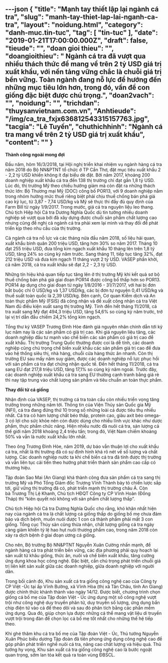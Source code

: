 ---json
{
    "title": "Mạnh tay thiết lập lại ngành cá tra",
    "slug": "manh-tay-thiet-lap-lai-nganh-ca-tra",
    "layout": "noidung.html",
    "category": "danh-muc.tin-tuc",
    "tag": [
        "tin-tuc"
    ],
    "date": "2019-01-21T17:00:00.000Z",
    "draft": false,
    "tieude": "",
    "doan gioi thieu": "",
    "doangioithieu": " Ngành cá tra đã vượt qua nhiều thách thức để mang về trên 2 tỷ USD giá trị xuất khẩu, với nền tảng vững chắc là chuỗi giá trị bền vững. Toàn ngành đang nỗ lực để hướng đến những mục tiêu lớn hơn, trong đó, vấn đề con giống đặc biệt được chú trọng.",
    "doan2vach": "",
    "noidung": "",
    "trichdan": "thuysanvietnam.com.vn",
    "Anhtieude": "/img/ca_tra_fxjx636812543315157763.jpg",
    "tacgia": "Lê Tuyến",
    "chuthichhinh": "Ngành cá tra mang về trên 2 tỷ USD giá trị xuất khẩu",
    "__content__": ""
}
---
<p><strong>Th&agrave;nh c&ocirc;ng ngo&agrave;i mong đợi</strong></p>

<p>Đầu năm, h&ocirc;m 16/3/2018, tại Hội nghị triển khai nhiệm vụ ng&agrave;nh h&agrave;ng c&aacute; tra năm 2018 do Bộ NN&amp;PTNT tổ chức ở TP Cần Thơ, đặt mục ti&ecirc;u xuất khẩu 2 - 2,2 tỷ USD khiến kh&ocirc;ng &iacute;t đại biểu d&egrave; đặt. Bởi năm 2017, khoảng 200 doanh nghiệp xuất khẩu c&aacute; tra đến 138 thị trường chỉ đạt gần 1,8 tỷ USD. L&uacute;c đ&oacute;, thị trường Mỹ theo chiều hướng giảm m&agrave; c&ograve;n đặt ra những th&aacute;ch thức lớn: Bộ Thương mại Mỹ (DOC) c&ocirc;ng bố POR13, với 9 doanh nghiệp nằm trong nh&oacute;m hưởng mức thuế ri&ecirc;ng biệt phải chịu thuế chống b&aacute;n ph&aacute; gi&aacute; cao kỷ lục, từ 3,87 - 7,74 USD/kg v&agrave; Mỹ sẽ thực thi đầy đủ quy định của Farm Bill từ ng&agrave;y 1/9/2017. Trong mước, gi&aacute; c&aacute; tra nguy&ecirc;n liệu leo thang. Chủ tịch Hiệp hội C&aacute; tra Dương Nghĩa Quốc d&ugrave; tin tưởng nhiều doanh nghiệp sẽ vượt qua bởi đ&atilde; x&acirc;y dựng được chuỗi sản phẩm chất lượng cao nhưng cũng đề nghị cả ng&agrave;nh c&aacute; tra phải xem lại m&igrave;nh v&agrave; thay đổi để ph&aacute;t triển kịp theo nhu cầu của thị trường.</p>

<p>Cả ng&agrave;nh c&aacute; tra nỗ lực v&agrave; c&aacute;c th&aacute;ng nửa đầu năm 2018, số liệu hải quan, xuất khẩu b&igrave;nh qu&acirc;n 200 triệu USD, tăng hơn 30% so năm 2017. Th&aacute;ng 10 đạt 255 triệu USD, đưa tổng kim ngạch xuất khẩu 10 th&aacute;ng l&ecirc;n tr&ecirc;n 1,8 tỷ USD, tăng 24% so c&ugrave;ng kỳ năm trước. Sang th&aacute;ng 11, tiếp tục tăng 32%, đạt 212 triệu USD v&agrave; đưa kim ngạch 11 th&aacute;ng vượt 2 tỷ USD. VASEP phấn khởi, cả năm 2018, c&aacute; tra xuất khẩu sẽ đạt 2,2 - 2,3 tỷ USD.</p>

<p>Những t&iacute;n hiệu khả quan tiếp tục tăng l&ecirc;n ở thị trường Mỹ khi kết quả sơ bộ thuế chống b&aacute;n ph&aacute; gi&aacute; giai đoạn POR14 được c&ocirc;ng bố thấp hơn so POR13. POR14 &aacute;p dụng cho giai đoạn từ ng&agrave;y 1/8/2016 - 31/7/2017, với hai bị đơn bắt buộc chỉ 0 USD/kg v&agrave; 1,37 USD/kg, c&aacute;c bị đơn tự nguyện 0,41 USD/kg v&agrave; thuế suất to&agrave;n quốc l&agrave; 2,39 USD/kg. B&ecirc;n cạnh, Cơ quan Kiểm dịch v&agrave; An to&agrave;n thực phẩm Mỹ (FSIS) đ&atilde; c&ocirc;ng nhận v&agrave; đề xuất c&ocirc;ng nhận c&aacute; tra Việt Nam đủ điều kiện xuất sang thị trường Mỹ. T&iacute;nh đến hết th&aacute;ng 11/2018, c&aacute; tra xuất sang Mỹ đạt 494,3 triệu USD, tăng 54,6% so c&ugrave;ng kỳ năm trước, trở lại vị tr&iacute; dẫn đầu chiếm 24,2% tổng kim ngạch.&nbsp;</p>

<p>Tổng thư k&yacute; VASEP Trương Đ&igrave;nh H&ograve;e đ&aacute;nh gi&aacute; nguy&ecirc;n nh&acirc;n ch&iacute;nh dẫn tới kỷ lục năm nay l&agrave; c&aacute;c sản phẩm c&oacute; gi&aacute; trị cao. Khi gi&aacute; nguy&ecirc;n liệu tăng, c&aacute;c doanh nghiệp đầu tư mạnh v&agrave;o chế biến c&aacute;c sản phẩm c&oacute; gi&aacute; trị cao để xuất khẩu. Thị trường Trung Quốc thường được coi l&agrave; dễ t&iacute;nh, c&aacute;c doanh nghiệp cũng ch&uacute; trọng chế biến xuất khẩu c&aacute;c sản phẩm gi&aacute; trị cao để đưa v&agrave;o hệ thống si&ecirc;u thị, nh&agrave; h&agrave;ng, chuỗi cửa h&agrave;ng thức ăn nhanh. C&ograve;n thị trường EU sau mấy năm suy giảm, được c&aacute;c doanh nghiệp nỗ lực phục hồi với sản phẩm c&aacute; tra đạt chứng nhận quốc tế. Đến hết th&aacute;ng 11/2018, c&aacute; tra sang EU đạt 217,8 triệu USD, tăng 17,1% so c&ugrave;ng kỳ năm ngo&aacute;i. Trước đ&acirc;y, c&aacute;c doanh nghiệp xuất khẩu c&aacute; tra sang EU thường cạnh tranh bằng gi&aacute; rẻ th&igrave; nay tập trung v&agrave;o chất lượng sản phẩm v&agrave; ti&ecirc;u chuẩn an to&agrave;n thực phẩm.</p>

<p><strong>Thay đổi từ c&aacute; giống</strong></p>

<p>Nhận định của VASEP, thị trường c&aacute; tra to&agrave;n cầu c&ograve;n nhiều triển vọng tăng trưởng trong những năm tới. Th&ocirc;ng tin của Viện Thủy sản Quốc gia Mỹ (NFI), c&aacute; tra đang đứng thứ 10 trong số những lo&agrave;i c&aacute; được ti&ecirc;u thụ nhiều nhất. C&aacute; tra c&oacute; h&agrave;m lượng chất b&eacute;o thấp, protein cao, gi&agrave;u axit b&eacute;o omega-3 c&oacute; lợi cho sức khỏe n&ecirc;n c&ograve;n được d&ugrave;ng cho nhiều lĩnh vực kh&aacute;c như dược phẩm, thực phẩm chức năng. Hiện nhiều nước đ&atilde; nu&ocirc;i c&aacute; tra, sản lượng cả thế giới năm 2018 khoảng 2,4 triệu tấn; trong đ&oacute;, Việt Nam chiếm khoảng 50% v&agrave; vẫn l&agrave; nước xuất khẩu lớn nhất.</p>

<p>Theo &ocirc;ng Trương Đ&igrave;nh H&ograve;e, năm 2019, dự b&aacute;o vẫn thuận lợi cho xuất khẩu c&aacute; tra, nhất l&agrave; thị trường đ&atilde; c&oacute; sự định h&igrave;nh kh&aacute; r&otilde; n&eacute;t về số lượng v&agrave; chất lượng. C&aacute;c doanh nghiệp nước ta khi chế biến c&aacute; tra đ&atilde; t&iacute;nh được thị trường v&agrave; vẫn li&ecirc;n tục cải tiến theo hướng ph&aacute;t triển th&agrave;nh sản phẩm cao cấp c&oacute; thương hiệu.</p>

<p>Tập đo&agrave;n Sao Mai (An Giang) kh&aacute; th&agrave;nh c&ocirc;ng đưa sản phẩm c&aacute; tra sang thị trường Mỹ v&agrave; Ph&oacute; Tổng Gi&aacute;m đốc Trương Vĩnh Th&agrave;nh b&agrave;y tỏ chiến lược sắp tới, giữ vững thị trường đ&atilde; c&oacute;, ph&aacute;t triển mạnh thị trường ch&acirc;u &Aacute;. C&ograve;n b&agrave;&nbsp;Trương Thị Lệ Khanh,&nbsp;Chủ tịch HĐQT C&ocirc;ng ty CP Vĩnh Ho&agrave;n (Đồng Th&aacute;p) th&igrave; &ldquo;ki&ecirc;n quyết n&oacute;i kh&ocirc;ng với sản phẩm chất lượng thấp&rdquo;.</p>

<p>Chủ tịch Hiệp hội C&aacute; tra Dương Nghĩa Quốc cho rằng, kh&oacute; khăn nhất hiện nay của ng&agrave;nh c&aacute; tra l&agrave; chất lượng c&aacute; giống thấp do giống bố mẹ chưa đảm bảo v&agrave; dịch bệnh, muốn nu&ocirc;i được 1 con c&aacute; th&agrave;nh phẩm phải mất 3 con giống. Tổng cục Thủy sản cũng thừa nhận, chất lượng giống c&aacute; tra ng&agrave;y c&agrave;ng giảm khiến tỷ lệ hao hụt nu&ocirc;i thương phẩm cao, trong năm 2018 c&ograve;n xảy ra dịch bệnh ở giai đoạn ương c&aacute; giống.</p>

<p>Cho n&ecirc;n, Bộ trưởng Bộ NN&amp;PTNT Nguyễn Xu&acirc;n Cường nhấn mạnh, để ng&agrave;nh h&agrave;ng c&aacute; tra ph&aacute;t triển bền vững, c&aacute;c địa phương phải quy hoạch lại sản xuất từ kh&acirc;u giống, thức ăn, nu&ocirc;i v&agrave; chế biến xuất khẩu, tăng cường ứng dụng khoa học c&ocirc;ng nghệ. Đặc biệt, cần ch&uacute; trọng ph&aacute;t triển chuỗi gi&aacute; trị li&ecirc;n kết sản xuất giữa c&aacute;c doanh nghiệp, giữa doanh nghiệp với người d&acirc;n.</p>

<p>Trong bối cảnh đ&oacute;, Khu sản xuất c&aacute; tra giống c&ocirc;ng nghệ cao của C&ocirc;ng ty CP Việt -&Uacute;c tại ấp Vĩnh Bường, x&atilde; Vĩnh H&ograve;a (thị x&atilde; T&acirc;n Ch&acirc;u, tỉnh An Giang) được ch&iacute;nh thức kh&aacute;nh th&agrave;nh v&agrave;o ng&agrave;y 14/12. Được biết, chương tr&igrave;nh chọn giống c&aacute; bố mẹ của Tập đo&agrave;n Việt - &Uacute;c ứng dụng một số c&ocirc;ng nghệ vượt trội như c&ocirc;ng nghệ duy truyền ph&acirc;n tử, duy truyền số lượng, ứng dụng bắn chip điện tử v&agrave;o c&aacute; để theo d&otilde;i v&agrave; sau đ&oacute; ph&acirc;n t&iacute;ch bằng c&aacute;c phần mềm ứng dụng. Qua đ&oacute;, gi&uacute;p chọn lựa được những c&aacute; thể mang vật liệu di truyền vượt trội trong đ&agrave;n để chọn lọc c&aacute; bố mẹ tốt nhất cho những thế hệ tiếp theo.</p>

<p>Khi gh&eacute; thăm khu c&aacute; tra bố mẹ của Tập đo&agrave;n Việt - &Uacute;c, Thủ tướng Nguyễn Xu&acirc;n Ph&uacute;c biểu dương Tập đo&agrave;n đ&atilde; ti&ecirc;n phong ứng dụng c&ocirc;ng nghệ cao để g&oacute;p phần ph&aacute;t triển nghề nu&ocirc;i c&aacute; tra, n&acirc;ng cao chất lượng v&agrave; hiệu quả. Thủ tướng hy vọng, Khu sản xuất c&aacute; tra giống c&ocirc;ng nghệ cao l&agrave; bước ngoặt quan trọng, sớm lan tỏa kết quả ra to&agrave;n v&ugrave;ng ĐBSCL.</p>
